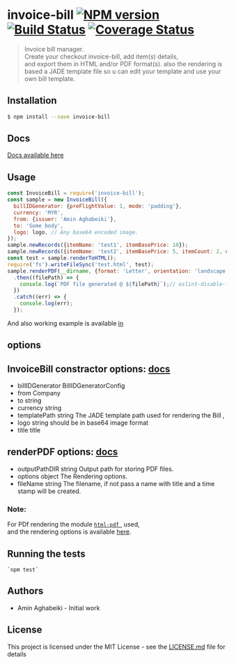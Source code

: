 # invoice-bill [![NPM version](https://badge.fury.io/js/invoice-bill.svg)](https://npmjs.org/package/invoice-bill) [![Build Status](https://travis-ci.org/RaianRaika/invoice-bill.svg?branch=master)](https://travis-ci.org/RaianRaika/invoice-bill) [![Coverage Status](https://coveralls.io/repos/github/RaianRaika/invoice-bill/badge.svg?branch=master)](https://coveralls.io/github/RaianRaika/invoice-bill?branch=master)

> Invoice bill manager.<br>
>Create your checkout invoice-bill, add item(s) details,<br>
>and export them in HTML and/or PDF format(s).
>also the rendering is based a JADE template file so u can edit your template and use your own bill template. 

## Installation

```sh
$ npm install --save invoice-bill
```
## Docs
 [Docs available here](https://raianraika.github.io/invoice-bill/)
## Usage

```js
const InvoiceBill = require('invoice-bill');
const sample = new InvoiceBill({
  billIDGenerator: {preFlightValue: 1, mode: 'padding'},
  currency: 'MYR',
  from: {issuer: 'Amin Aghabeiki'},
  to: 'Some body',
  logo: logo, // Any base64 encoded image.
});
sample.newRecords({itemName: 'test1', itemBasePrice: 10});
sample.newRecords({itemName: 'test2', itemBasePrice: 5, itemCount: 2, discount: 5});
const test = sample.renderToHTML();
require('fs').writeFileSync('test.html', test);
sample.renderPDF(__dirname, {format: 'Letter', orientation: 'landscape'})
  .then((filePath) => {
    console.log(`PDF file generated @ ${filePath}`);// eslint-disable-line no-console
  })
  .catch((err) => {
    console.log(err);
  });

```
And also working example is available [in](https://github.com/RaianRaika/invoice-bill/blob/master/example/app.js)
## options
## InvoiceBill constractor options: [docs](https://raianraika.github.io/invoice-bill/global.html#BillConfig)
* billIDGenerator       BillIDGeneratorConfig		
* from	                Company		
* to                    string		
* currency              string		
* templatePath          string      The JADE template path used for rendering the Bill ,
* logo	string          should      be in base64 image format
* title	title	        <optional>

## renderPDF options: [docs](https://raianraika.github.io/invoice-bill/Bill.html#renderPDF)
* outputPathDIR  string              Output path for storing PDF files. 
* options        object	<optional>  The Rendering options.
* fileName       string	<optional>  The filename, if not pass a name with title and a time stamp will be created.

### Note:
 For PDf rendering the module [`html-pdf `](https://github.com/marcbachmann/node-html-pdf) used,<br>
 and the rendering options is available [here](https://www.npmjs.com/package/html-pdf#options).

## Running the tests
    `npm test`
## Authors
* Amin Aghabeiki  - Initial work 

## License
This project is licensed under the MIT License - see the [LICENSE.md](https://github.com/RaianRaika/invoice-bill/blob/master/LICENSE) file for details

